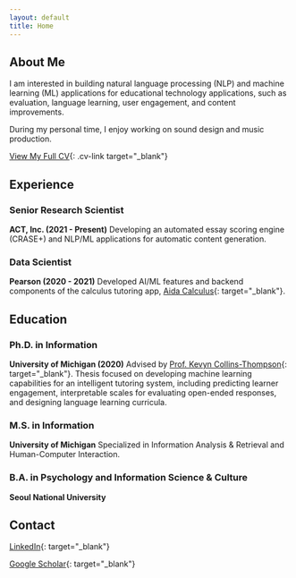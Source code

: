 ```yaml
---
layout: default
title: Home
---
```


## About Me

I am interested in building natural language processing (NLP) and machine learning (ML) applications for educational technology applications, such as evaluation, language learning, user engagement, and content improvements.

During my personal time, I enjoy working on sound design and music production.

[View My Full CV](cv/Sungjin_Nam_cv2025jan.pdf){: .cv-link target="_blank"}

## Experience

### Senior Research Scientist
**ACT, Inc. (2021 - Present)**
Developing an automated essay scoring engine (CRASE+) and NLP/ML applications for automatic content generation.

### Data Scientist
**Pearson (2020 - 2021)**
Developed AI/ML features and backend components of the calculus tutoring app, [Aida Calculus](https://web.archive.org/web/20220829123707/https://www.pearson.com/us/higher-education/products-services-teaching/learning-engagement-tools/aida.html){: target="_blank"}.

## Education

### Ph.D. in Information
**University of Michigan (2020)**
Advised by [Prof. Kevyn Collins-Thompson](http://www-personal.umich.edu/~kevynct/){: target="_blank"}. Thesis focused on developing machine learning capabilities for an intelligent tutoring system, including predicting learner engagement, interpretable scales for evaluating open-ended responses, and designing language learning curricula.

### M.S. in Information
**University of Michigan**
Specialized in Information Analysis & Retrieval and Human-Computer Interaction.

### B.A. in Psychology and Information Science & Culture
**Seoul National University**

## Contact

[LinkedIn](https://www.linkedin.com/in/sungjin-nam-661a1347/){: target="_blank"}

[Google Scholar](https://scholar.google.com/citations?user=aPLJxRwAAAAJ){: target="_blank"}